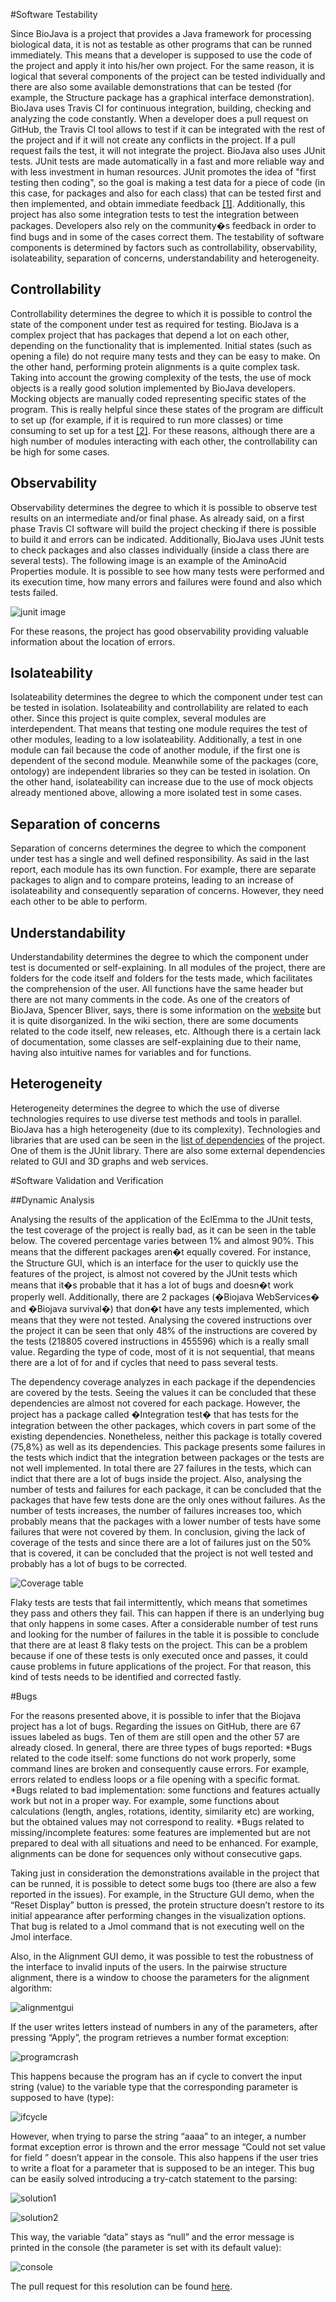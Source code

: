 #Software Testability

Since BioJava is a project that provides a Java framework for processing biological data, it is not as testable as other programs that can be runned immediately. This means that a developer is supposed to use the code of the project and apply it into his/her own project. For the same reason, it is logical that several components of the project can be tested individually and there are also some available demonstrations that can be tested (for example, the Structure package has a graphical interface demonstration).
BioJava uses Travis CI for continuous integration, building, checking and analyzing the code constantly. When a developer does a pull request on GitHub, the Travis CI tool allows to test if it can be integrated with the rest of the project and if it will not create any conflicts in the project. If a pull request fails the test, it will not integrate the project. BioJava also uses JUnit tests. JUnit tests are made automatically in a fast and more reliable way and with less investment in human resources. JUnit promotes the idea of "first testing then coding", so the goal is making a test data for a piece of code (in this case, for packages and also for each class) that can be tested first and then implemented, and obtain immediate feedback [[1]](https://www.tutorialspoint.com/junit/junit_overview.htm). Additionally, this project has also some integration tests to test the integration between packages.
Developers also rely on the community�s feedback in order to find bugs and in some of the cases correct them.
The testability of software components is determined by factors such as controllability, observability, isolateability, separation of concerns, understandability and heterogeneity.


## Controllability
Controllability determines the degree to which it is possible to control the state of the component under test as required for testing. BioJava is a complex project that has packages that depend a lot on each other, depending on the functionality that is implemented. Initial states (such as opening a file) do not require many tests and they can be easy to make. On the other hand, performing protein alignments is a quite complex task. Taking into account the growing complexity of the tests, the use of mock objects is a really good solution implemented by BioJava developers. Mocking objects are manually coded representing specific states of the program. This is really helpful since these states of the program are difficult to set up (for example, if it is required to run more classes) or time consuming to set up for a test [[2]](http://www.simpletest.org/en/mock_objects_documentation.html). For these reasons, although there are a high number of modules interacting with each other, the controllability can be high for some cases.


## Observability
Observability determines the degree to which it is possible to observe test results on an intermediate and/or final phase. As already said, on a first phase Travis CI software will build the project checking if there is possible to build it and errors can be indicated. Additionally, BioJava uses JUnit tests to check packages and also classes individually (inside a class there are several tests). The following image is an example of the AminoAcid Properties module. It is possible to see how many tests were performed and its execution time, how many errors and failures were found and also which tests failed.

![junit image](Images/junit.png)

For these reasons, the project has good observability providing valuable information about the location of errors.

## Isolateability
Isolateability determines the degree to which the component under test can be tested in isolation. Isolateability and controllability are related to each other. Since this project is quite complex, several modules are interdependent. That means that testing one module requires the test of other modules, leading to a low isolateability. Additionally, a test in one module can fail because the code of another module, if the first one is dependent of the second module. Meanwhile some of the packages (core, ontology) are independent libraries so they can be tested in isolation.
On the other hand, isolateability can increase due to the use of mock objects already mentioned above, allowing a more isolated test in some cases.

## Separation of concerns
Separation of concerns determines the degree to which the component under test has a single and well defined responsibility. As said in the last report, each module has its own function. For example, there are separate packages to align and to compare proteins, leading to an increase of isolateability and consequently separation of concerns. However, they need each other to be able to perform.


## Understandability
Understandability determines the degree to which the component under test is documented or self-explaining. In all modules of the project, there are folders for the code itself and folders for the tests made, which facilitates the comprehension of the user. All functions have the same header but there are not many comments in the code. As one of the creators of BioJava, Spencer Bliver, says, there is some information on the [website](www.biojava.org) but it is quite disorganized. In the wiki section, there are some documents related to the code itself, new releases, etc. Although there is a certain lack of documentation, some classes are self-explaining due to their name, having also intuitive names for variables and for functions.


## Heterogeneity
Heterogeneity determines the degree to which the use of diverse technologies requires to use diverse test methods and tools in parallel. BioJava has a high heterogeneity (due to its complexity). Technologies and libraries that are used can be seen in the [list of dependencies](https://github.com/jalves94/biojava/blob/master/pom.xml#L461) of the project. One of them is the JUnit library. There are also some external dependencies related to GUI and 3D graphs and web services.


#Software Validation and Verification

##Dynamic Analysis


Analysing the results of the application of the EclEmma to the JUnit tests, the test coverage of the project is really bad, as it can be seen in the table below. The covered percentage varies between 1% and almost 90%. This means that the different packages aren�t equally covered. For instance, the Structure GUI, which is an interface for the user to quickly use the features of  the project, is almost not covered by the JUnit tests which means that it�s probable that it has a lot of bugs and doesn�t work properly well. Additionally, there are 2 packages (�Biojava WebServices� and �Biojava survival�) that don�t have any tests implemented, which means that they were not tested.
Analysing the covered instructions over the project it can be seen that only 48% of the instructions are covered by the tests (218805 covered instructions in 455596) which is a really small value. Regarding the type of code, most of it is not sequential, that means there are a lot of for and if cycles that need to pass several tests.

The dependency coverage analyzes in each package if the dependencies are covered by the tests. Seeing the values it can be concluded that these dependencies are almost not covered for each package. However, the project has a package called �Integration test� that has tests for the integration between the other packages, which covers in part some of the existing dependencies. Nonetheless, neither this package is totally covered (75,8%) as well as its dependencies. This package presents some failures in the tests which indict that the integration between packages or the tests are not well implemented. In total there are 27 failures in the tests, which can indict that there are a lot of bugs inside the project. Also, analysing the number of tests and failures for each package, it can be concluded that the packages that have few tests done are the only ones without failures. As the number of tests increases, the number of failures increases too, which probably means that the packages with a lower number of tests have some failures that were not covered by them.
In conclusion, giving the lack of coverage of the tests and since there are a lot of failures just on the 50% that is covered, it can be concluded that the project is not well tested and probably has a lot of bugs to be corrected.

![Coverage table](Images/coverage_table.jpg)

Flaky tests are tests that fail intermittently, which means that sometimes they pass and others they fail. This can happen if there is an underlying bug that only happens in some cases. After a considerable number of test runs and looking for the number of failures in the table it is possible to conclude that there are at least 8 flaky tests on the project. This can be a problem because if one of these tests is only executed once and passes, it could cause problems in future applications of the project. For that reason, this kind of tests needs to be identified and corrected fastly.  

#Bugs

For the reasons presented above, it is possible to infer that the Biojava project has a lot of bugs. Regarding the issues on GitHub, there are 67 issues labeled as bugs. Ten of them are still open and the other 57 are already closed. In general, there are three types of bugs reported:
*Bugs related to the code itself: some functions do not work properly, some command lines are broken and consequently cause errors. For example, errors related to endless loops or a file opening with a specific format.
*Bugs related to bad implementation: some functions and features actually work but not in a proper way. For example, some functions about calculations (length, angles, rotations, identity, similarity etc) are working, but the obtained values may not correspond to reality.
*Bugs related to missing/incomplete features: some features are implemented but are not prepared to deal with all situations and need to be enhanced. For example, alignments can be done for sequences only without consecutive gaps.

Taking just in consideration the demonstrations available in the project that can be runned, it is possible to detect some bugs too (there are also a few reported in the issues). For example, in the Structure GUI demo, when the “Reset Display” button is pressed, the protein structure doesn’t restore to its initial appearance after performing changes in the visualization options. That bug is related to a Jmol command that is not executing well on the Jmol interface.

Also, in the Alignment GUI demo, it was possible to test the robustness of the interface to invalid inputs of the users. In the pairwise structure alignment, there is a window to choose the parameters for the alignment algorithm:

![alignmentgui](Images/alignmentgui.jpg)

If the user writes letters instead of numbers in any of the parameters, after pressing “Apply”, the program retrieves a number format exception:

![programcrash](Images/programcrash.jpg)

This happens because the program has an if cycle to convert the input string (value) to the variable type that the corresponding parameter is supposed to have (type):

![ifcycle](Images/ifcycle.jpg)

However, when trying to parse the string “aaaa” to an integer, a number format exception error is thrown and the error message “Could not set value <value> for field <field>” doesn’t appear in the console. This also happens if the user tries to write a float for a parameter that is supposed to be an integer. This bug can be easily solved introducing a try-catch statement to the parsing:

![solution1](Images/solution1.png)

![solution2](Images/solution2.png)

This way, the variable “data” stays as “null” and the error message is printed in the console (the parameter is set with its default value):

![console](Images/console.jpg)

The pull request for this resolution can be found [here](https://github.com/biojava/biojava/pull/615).

